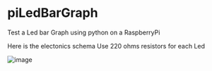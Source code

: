 # piLedBarGraph
Test a Led bar Graph using python on a RaspberryPi

Here is the electonics schema
Use 220 ohms resistors for each Led

![image](https://github.com/user-attachments/assets/d76cbfdd-637c-4f45-8f9b-98928de8b1dd)

